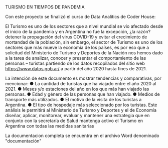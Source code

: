 
# 
TURISMO EN TIEMPOS DE
PANDEMIA


Con este proyecto se finalizó el curso de Data Analitics de Coder House:


El Turismo es uno de los sectores que a nivel mundial se vio afectado desde el inicio de la pandemia y en Argentina no fue la excepción, ¿la razón? detener la propagación del virus COVID-19 y evitar el crecimiento de mortandad de la población, sin embargo, el sector de Turismo es uno de los sectores que más mueve la economía de los países, es por eso que a solicitud del Ministerio de Turismo y Deportes de la Nación nos hemos dado a la tarea de analizar, conocer y presentar el comportamiento de las personas – turistas partiendo de los datos recopilados del sitio web https://www.datos.gob.ar/ a partir del año 2020 hasta fines de 2021.


La intención de este documento es mostrar tendencias y comparativas, por mencionar:
●	La cantidad de turistas que ha viajado entre el año 2020 al 2021.
●	Meses y/o estaciones del año en los que más han viajado las personas.
●	Edad y género de las personas que han viajado.
●	Medios de transporte más utilizados.
●	El motivo de la visita de los turistas a Argentina.
●	El tipo de hospedaje más seleccionado por los turistas.
Este análisis le permitirá al Ministerio de Turismo y Deportes y el de Economía diseñar, aplicar, monitorear, evaluar y mantener una estrategia que en conjunto con la secretaría de Salud mantenga activo el Turismo en Argentina con todas las medidas sanitarias

La documentacion completa se encuentra en el archivo Word denominado "documentación"
